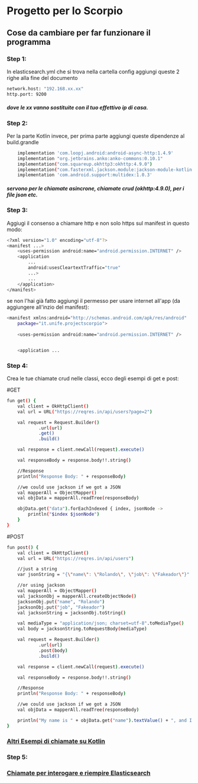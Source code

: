 # Progetto per lo Scorpio

## Cose da cambiare per far funzionare il programma
 
### Step 1:

In elasticsearch.yml che si trova nella cartella config aggiungi queste 2 righe alla fine del documento

```sh
network.host: "192.168.xx.xx"
http.port: 9200
```

##### dove le xx vanno sostituite con il tuo effettivo ip di casa.

### Step 2:

Per la parte Kotlin invece, per prima parte aggiungi queste dipendenze al build.grandle
```sh
    implementation 'com.loopj.android:android-async-http:1.4.9'
    implementation "org.jetbrains.anko:anko-commons:0.10.1"
    implementation("com.squareup.okhttp3:okhttp:4.9.0")
    implementation("com.fasterxml.jackson.module:jackson-module-kotlin:2.14.2")
    implementation 'com.android.support:multidex:1.0.3'
```

##### servono per le chiamate asincrone, chiamate crud (okhttp:4.9.0), per i file json etc.


### Step 3:

Aggiugi il consenso a chiamare http e non solo https sul manifest in questo modo:
```sh
<?xml version="1.0" encoding="utf-8"?>
<manifest ...>
    <uses-permission android:name="android.permission.INTERNET" />
    <application
        ...
        android:usesCleartextTraffic="true"
        ...>
        ...
    </application>
</manifest>
```

se non l'hai già fatto aggiungi il permesso per usare internet all'app (da aggiungere all'inzio del manifest):
```sh
<manifest xmlns:android="http://schemas.android.com/apk/res/android"
    package="it.unife.projectscorpio">
    
    <uses-permission android:name="android.permission.INTERNET" />


    <application ...
```

### Step 4:

Crea le tue chiamate crud nelle classi, ecco degli esempi di get e post: 

#GET
```sh
fun get() {
    val client = OkHttpClient()
    val url = URL("https://reqres.in/api/users?page=2")

    val request = Request.Builder()
            .url(url)
            .get()
            .build()

    val response = client.newCall(request).execute()

    val responseBody = response.body!!.string()

    //Response
    println("Response Body: " + responseBody)

    //we could use jackson if we got a JSON
    val mapperAll = ObjectMapper()
    val objData = mapperAll.readTree(responseBody)

    objData.get("data").forEachIndexed { index, jsonNode ->
        println("$index $jsonNode")
    }
}
```

#POST
```sh
fun post() {
    val client = OkHttpClient()
    val url = URL("https://reqres.in/api/users")

    //just a string
    var jsonString = "{\"name\": \"Rolando\", \"job\": \"Fakeador\"}"

    //or using jackson
    val mapperAll = ObjectMapper()
    val jacksonObj = mapperAll.createObjectNode()
    jacksonObj.put("name", "Rolando")
    jacksonObj.put("job", "Fakeador")
    val jacksonString = jacksonObj.toString()

    val mediaType = "application/json; charset=utf-8".toMediaType()
    val body = jacksonString.toRequestBody(mediaType)

    val request = Request.Builder()
            .url(url)
            .post(body)
            .build()

    val response = client.newCall(request).execute()

    val responseBody = response.body!!.string()

    //Response
    println("Response Body: " + responseBody)

    //we could use jackson if we got a JSON
    val objData = mapperAll.readTree(responseBody)

    println("My name is " + objData.get("name").textValue() + ", and I'm a " + objData.get("job").textValue() + ".")
}
```

### [Altri Esempi di chiamate su Kotlin](https://square.github.io/okhttp/recipes/)

### Step 5:

### [Chiamate per interogare e riempire Elasticsearch](https://github.com/LisaHJung/Part-1-Intro-to-Elasticsearch-and-Kibana)

